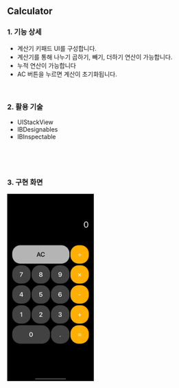 ## Calculator

### 1. 기능 상세

- 계산기 키패드 UI를 구성합니다.
- 계산기를 통해 나누기 곱하기, 빼기, 더하기 연산이 가능합니다.
- 누적 연산이 가능합니다
- AC 버튼을 누르면 계산이 초기화됩니다.

​    

### 2. 활용 기술

- UIStackView
- IBDesignables
- IBInspectable



​       

​       

### 3. 구현 화면

<img src="./images/Calculator_01.png" width="40%" />
